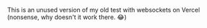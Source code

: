 This is an unused version of my old test with websockets on Vercel (nonsense, why doesn't it work there. 😂)

